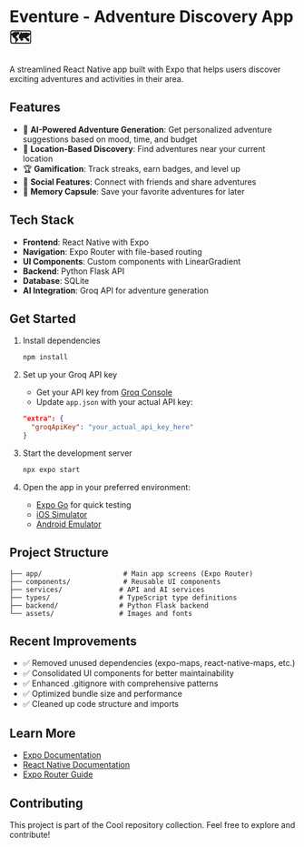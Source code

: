 # Eventure - Adventure Discovery App 🗺️

A streamlined React Native app built with Expo that helps users discover exciting adventures and activities in their area.

## Features

- 🎯 **AI-Powered Adventure Generation**: Get personalized adventure suggestions based on mood, time, and budget
- 📍 **Location-Based Discovery**: Find adventures near your current location
- 🏆 **Gamification**: Track streaks, earn badges, and level up
- 👥 **Social Features**: Connect with friends and share adventures
- 💾 **Memory Capsule**: Save your favorite adventures for later

## Tech Stack

- **Frontend**: React Native with Expo
- **Navigation**: Expo Router with file-based routing
- **UI Components**: Custom components with LinearGradient
- **Backend**: Python Flask API
- **Database**: SQLite
- **AI Integration**: Groq API for adventure generation

## Get Started

1. Install dependencies

   ```bash
   npm install
   ```

2. Set up your Groq API key

   - Get your API key from [Groq Console](https://console.groq.com/)
   - Update `app.json` with your actual API key:
   ```json
   "extra": {
     "groqApiKey": "your_actual_api_key_here"
   }
   ```

3. Start the development server

   ```bash
   npx expo start
   ```

4. Open the app in your preferred environment:
   - [Expo Go](https://expo.dev/go) for quick testing
   - [iOS Simulator](https://docs.expo.dev/workflow/ios-simulator/)
   - [Android Emulator](https://docs.expo.dev/workflow/android-studio-emulator/)

## Project Structure

```
├── app/                    # Main app screens (Expo Router)
├── components/             # Reusable UI components
├── services/              # API and AI services
├── types/                 # TypeScript type definitions
├── backend/               # Python Flask backend
└── assets/                # Images and fonts
```

## Recent Improvements

- ✅ Removed unused dependencies (expo-maps, react-native-maps, etc.)
- ✅ Consolidated UI components for better maintainability
- ✅ Enhanced .gitignore with comprehensive patterns
- ✅ Optimized bundle size and performance
- ✅ Cleaned up code structure and imports

## Learn More

- [Expo Documentation](https://docs.expo.dev/)
- [React Native Documentation](https://reactnative.dev/)
- [Expo Router Guide](https://docs.expo.dev/router/introduction/)

## Contributing

This project is part of the Cool repository collection. Feel free to explore and contribute!
